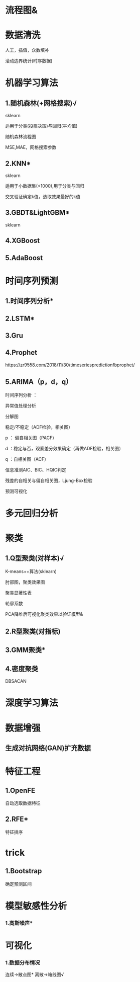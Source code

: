 # 流程图&


# 数据清洗

人工，插值，众数填补

滚动边界统计(时序数据)



# 机器学习算法

## 1.随机森林(+网格搜索)√
sklearn

适用于分类(投票决策)与回归(平均值)

随机森林流程图

MSE,MAE，网格搜索参数

## 2.KNN*
sklearn

适用于小数据集(<1000),用于分类与回归

交叉验证确定k值，选取效果最好的k值

## 3.GBDT&LightGBM*
sklearn
## 4.XGBoost

## 5.AdaBoost


# 时间序列预测

## 1.时间序列分析*


## 2.LSTM*


## 3.Gru


## 4.Prophet
https://zr9558.com/2018/11/30/timeseriespredictionfbprophet/

## 5.ARIMA（p，d，q）
时间序列分析 ：

异常值处理分析 

分解图

稳定/不稳定（ADF检验，相关图）

p ： 偏自相关图（PACF）

d ：稳定与否，观察差分效果确定（再做ADF检验，相关图）

q  ：自相关图（ACF）

信息准测AIC、BIC、HQIC判定

残差的自相关与偏自相关图，Ljung-Box检验

预测可视化

# 多元回归分析



# 聚类

## 1.Q型聚类(对样本)√
K-means++算法(sklearn)

肘部图，聚类效果图

聚类显著性表

轮廓系数

PCA降维后可视化聚类效果以验证模型&
## 2.R型聚类(对指标)

## 3.GMM聚类*

## 4.密度聚类
DBSACAN

# 深度学习算法



# 数据增强

## 生成对抗网络(GAN)扩充数据

# 特征工程

## 1.OpenFE
自动选取数据特征

## 2.RFE*
特征排序

# trick

## 1.Bootstrap
确定预测区间

# 模型敏感性分析

### 1.高斯噪声*


# 可视化

### 1.数据分布情况

连续->散点图*   离散->箱线图√



